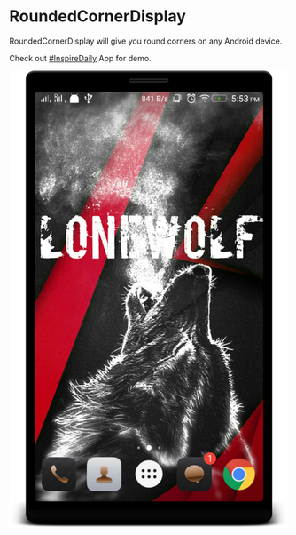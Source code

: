 # RoundedCornerDisplay
RoundedCornerDisplay will give you round corners on any Android device.  

Check out [#InspireDaily](https://play.google.com/store/apps/details?id=com.goyuva.inspiredaily) App for demo.

![Screenshot](/screenshots/sc_frames_main_50.png)
